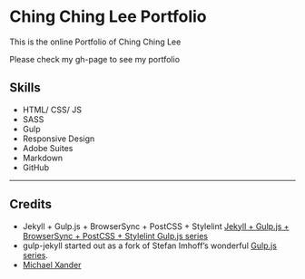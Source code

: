 # Ching Ching Lee Portfolio

This is the online Portfolio of Ching Ching Lee

Please check my gh-page to see my portfolio

## Skills

- HTML/ CSS/ JS
- SASS
- Gulp
- Responsive Design
- Adobe Suites
- Markdown
- GitHub

---

## Credits

- Jekyll + Gulp.js + BrowserSync + PostCSS + Stylelint [Jekyll + Gulp.js + BrowserSync + PostCSS + Stylelint Gulp.js series](https://github.com/michaelx/gulp-jekyll)
- gulp-jekyll started out as a fork of Stefan Imhoff’s wonderful [Gulp.js series](https://github.com/kogakure/gulp-tutorial).
- [Michael Xander](http://michaelxander.com)
